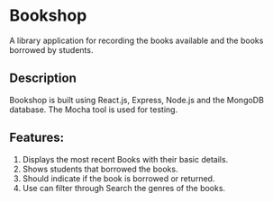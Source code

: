 # Bookshop

A library application for recording the books available and the books borrowed by students.

## Description

Bookshop is built using React.js, Express, Node.js and the MongoDB database. The Mocha tool is used for testing.

## Features:
1. Displays the most recent Books with their basic details.
2. Shows students that borrowed the books.
3. Should indicate if the book is borrowed or returned.
4. Use can filter through Search the genres of the books.
